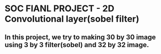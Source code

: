 # SOC FIANL PROJECT - 2D Convolutional layer(sobel filter)
## In this project, we try to making 30 by 30 image using 3 by 3 filter(sobel) and 32 by 32 image.


